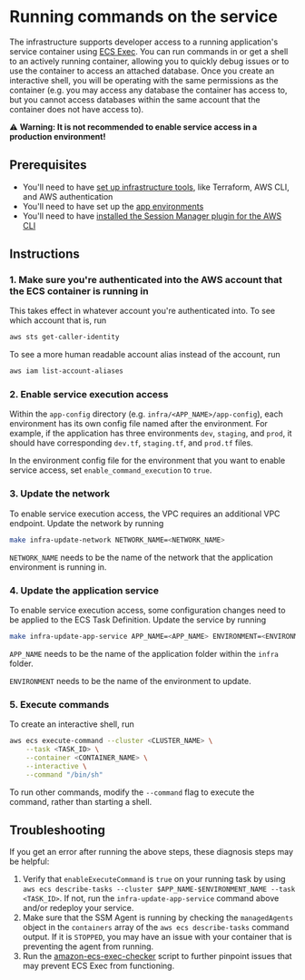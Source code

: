 # Running commands on the service

The infrastructure supports developer access to a running application's service container using [ECS Exec](https://docs.aws.amazon.com/AmazonECS/latest/developerguide/ecs-exec.html). You can run commands in or get a shell to an actively running container, allowing you to quickly debug issues or to use the container to access an attached database. Once you create an interactive shell, you will be operating with the same permissions as the container (e.g. you may access any database the container has access to, but you cannot access databases within the same account that the container does not have access to).

⚠️ **Warning: It is not recommended to enable service access in a production environment!**

## Prerequisites

* You'll need to have [set up infrastructure tools](./set-up-infrastructure-tools.md), like Terraform, AWS CLI, and AWS authentication
* You'll need to have set up the [app environments](./set-up-app-env.md)
* You'll need to have [installed the Session Manager plugin for the AWS CLI](https://docs.aws.amazon.com/systems-manager/latest/userguide/session-manager-working-with-install-plugin.html)

## Instructions

### 1. Make sure you're authenticated into the AWS account that the ECS container is running in

This takes effect in whatever account you're authenticated into. To see which account that is, run

```bash
aws sts get-caller-identity
```

To see a more human readable account alias instead of the account, run

```bash
aws iam list-account-aliases
```

### 2. Enable service execution access

Within the `app-config` directory (e.g. `infra/<APP_NAME>/app-config`), each environment has its own config file named after the environment. For example, if the application has three environments `dev`, `staging`, and `prod`, it should have corresponding `dev.tf`, `staging.tf`, and `prod.tf` files.

In the environment config file for the environment that you want to enable service access, set `enable_command_execution` to `true`.

### 3. Update the network

To enable service execution access, the VPC requires an additional VPC endpoint. Update the network by running

```bash
make infra-update-network NETWORK_NAME=<NETWORK_NAME>
```

`NETWORK_NAME` needs to be the name of the network that the application environment is running in.

### 4. Update the application service

To enable service execution access, some configuration changes need to be applied to the ECS Task Definition. Update the service by running

```bash
make infra-update-app-service APP_NAME=<APP_NAME> ENVIRONMENT=<ENVIRONMENT>
```

`APP_NAME` needs to be the name of the application folder within the `infra` folder.

`ENVIRONMENT` needs to be the name of the environment to update.

### 5. Execute commands

To create an interactive shell, run

```bash
aws ecs execute-command --cluster <CLUSTER_NAME> \
    --task <TASK_ID> \
    --container <CONTAINER_NAME> \
    --interactive \
    --command "/bin/sh"
```

To run other commands, modify the `--command` flag to execute the command, rather than starting a shell.

## Troubleshooting

If you get an error after running the above steps, these diagnosis steps may be helpful:
1. Verify that `enableExecuteCommand` is `true` on your running task by using `aws ecs describe-tasks --cluster $APP_NAME-$ENVIRONMENT_NAME --task <TASK_ID>`. If not, run the `infra-update-app-service` command above and/or redeploy your service.
2. Make sure that the SSM Agent is running by checking the `managedAgents` object in the `containers` array of the `aws ecs describe-tasks` command output. If it is `STOPPED`, you may have an issue with your container that is preventing the agent from running.
3. Run the [amazon-ecs-exec-checker](https://github.com/aws-containers/amazon-ecs-exec-checker) script to further pinpoint issues that may prevent ECS Exec from functioning.
